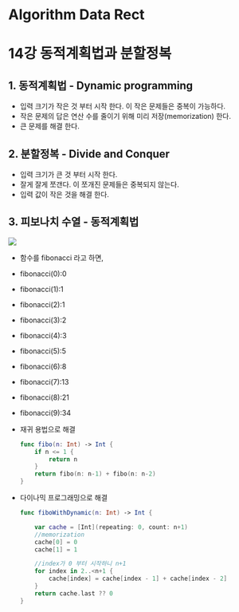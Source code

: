 # Algorithm Data Rect
# 

14강 동적계획법과 분할정복
===========

## 1. 동적계획법 - Dynamic programming
* 입력 크기가 작은 것 부터 시작 한다. 이 작은 문제들은 중복이 가능하다.
* 작은 문제의 답은 연산 수를 줄이기 위해 미리 저장(memorization) 한다.
* 큰 문제를 해결 한다.

## 2. 분할정복 - Divide and Conquer
* 입력 크기가 큰 것 부터 시작 한다.
* 잘게 잘게 쪼갠다. 이 쪼개진 문제들은 중복되지 않는다.
* 입력 값이 작은 것을 해결 한다.

## 3. 피보나치 수열 - 동적계획법
<img src = "https://www.fun-coding.org/00_Images/Fibonacci.png">

* 함수를 fibonacci 라고 하면,
* fibonacci(0):0
* fibonacci(1):1
* fibonacci(2):1
* fibonacci(3):2
* fibonacci(4):3
* fibonacci(5):5
* fibonacci(6):8
* fibonacci(7):13
* fibonacci(8):21
* fibonacci(9):34

* 재귀 용법으로 해결
    ```swift
    func fibo(n: Int) -> Int {
        if n <= 1 {
            return n
        }
        return fibo(n: n-1) + fibo(n: n-2)
    }
    ```
    
* 다이나믹 프로그래밍으로 해결

    ```swift
    func fiboWithDynamic(n: Int) -> Int {

        var cache = [Int](repeating: 0, count: n+1)
        //memorization
        cache[0] = 0
        cache[1] = 1

        //index가 0 부터 시작하니 n+1
        for index in 2..<n+1 {
            cache[index] = cache[index - 1] + cache[index - 2]
        }
        return cache.last ?? 0
    }
    ```
